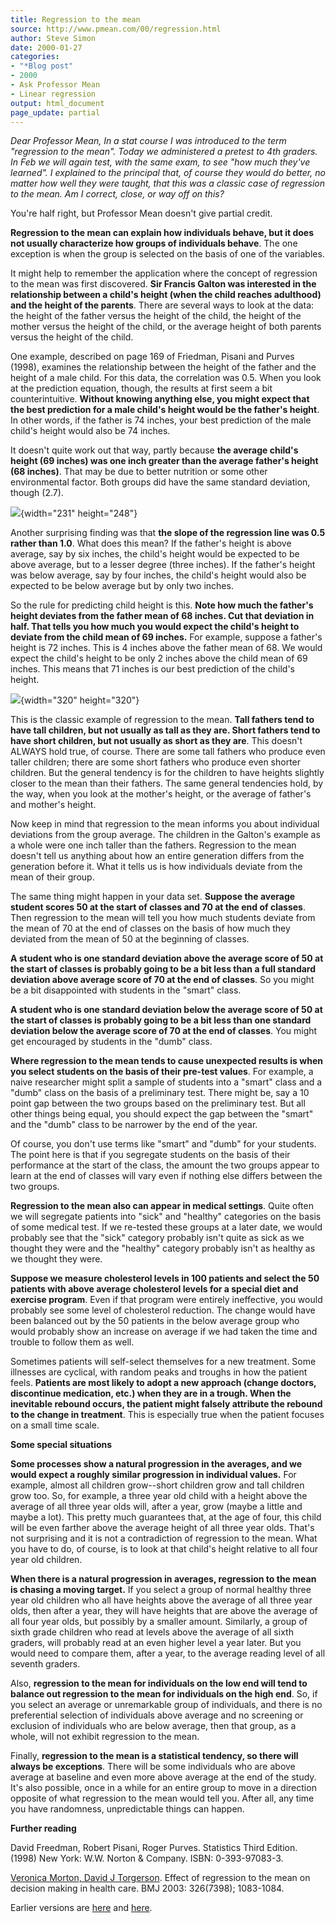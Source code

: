 ```yaml
---
title: Regression to the mean
source: http://www.pmean.com/00/regression.html
author: Steve Simon
date: 2000-01-27
categories:
- "*Blog post"
- 2000
- Ask Professor Mean
- Linear regression
output: html_document
page_update: partial
---
```


*Dear Professor Mean, In a stat course I was introduced to the term "regression to the mean". Today we administered a pretest to 4th graders. In Feb we will again test, with the same exam, to see "how much they've learned". I explained to the principal that, of course they would do better, no matter how well they were taught, that this was a classic case of regression to the mean. Am I correct, close, or way off on this?*

<!---More--->

You're half right, but Professor Mean doesn't give partial credit.

**Regression to the mean can explain how individuals behave, but it does not usually characterize how groups of individuals behave**. The one exception is when the group is selected on the basis of one of the variables.

It might help to remember the application where the concept of regression to the mean was first discovered. **Sir Francis Galton was interested in the relationship between a child's height (when the child reaches adulthood) and the height of the parents**. There are several ways to look at the data: the height of the father versus the height of the child, the height of the mother versus the height of the child, or the average height of both parents versus the height of the child.

One example, described on page 169 of Friedman, Pisani and Purves (1998), examines the relationship between the height of the father and the height of a male child. For this data, the correlation was 0.5. When you look at the prediction equation, though, the results at first seem a bit counterintuitive. **Without knowing anything else, you might expect that the best prediction for a male child's height would be the father's height**. In other words, if the father is 74 inches, your best prediction of the male child's height would also be 74 inches.

It doesn't quite work out that way, partly because **the average child's height (69 inches) was one inch greater than the average father's height (68 inches)**. That may be due to better nutrition or some other environmental factor. Both groups did have the same standard deviation, though (2.7).

![](http://www.pmean.com/images/00/rtm3.gif){width="231" height="248"}

Another surprising finding was that **the slope of the regression line was 0.5 rather than 1.0**. What does this mean? If the father's height is above average, say by six inches, the child's height would be expected to be above average, but to a lesser degree (three inches). If the father's height was below average, say by four inches, the child's height would also be expected to be below average but by only two inches.

So the rule for predicting child height is this. **Note how much the father's height deviates from the father mean of 68 inches. Cut that deviation in half. That tells you how much you would expect the child's height to deviate from the child mean of 69 inches.** For example, suppose a father's height is 72 inches. This is 4 inches above the father mean of 68. We would expect the child's height to be only 2 inches above the child mean of 69 inches. This means that 71 inches is our best prediction of the child's height.

![](http://www.pmean.com/images/00/rtm4.gif){width="320" height="320"}

This is the classic example of regression to the mean. **Tall fathers tend to have tall children, but not usually as tall as they are. Short fathers tend to have short children, but not usually as short as they are**. This doesn't ALWAYS hold true, of course. There are some tall fathers who produce even taller children; there are some short fathers who produce even shorter children. But the general tendency is for the children to have heights slightly closer to the mean than their fathers. The same general tendencies hold, by the way, when you look at the mother's height, or the average of father's and mother's height.

Now keep in mind that regression to the mean informs you about individual deviations from the group average. The children in the Galton's example as a whole were one inch taller than the fathers. Regression to the mean doesn't tell us anything about how an entire generation differs from the generation before it. What it tells us is how individuals deviate from the mean of their group.

The same thing might happen in your data set. **Suppose the average student scores 50 at the start of classes and 70 at the end of classes**. Then regression to the mean will tell you how much students deviate from the mean of 70 at the end of classes on the basis of how much they deviated from the mean of 50 at the beginning of classes.

**A student who is one standard deviation above the average score of 50 at the start of classes is probably going to be a bit less than a full standard deviation above average score of 70 at the end of classes**. So you might be a bit disappointed with students in the "smart" class.

**A student who is one standard deviation below the average score of 50 at the start of classes is probably going to be a bit less than one standard deviation below the average score of 70 at the end of classes**. You might get encouraged by students in the "dumb" class.

**Where regression to the mean tends to cause unexpected results is when you select students on the basis of their pre-test values**. For example, a naive researcher might split a sample of students into a "smart" class and a "dumb" class on the basis of a preliminary test. There might be, say a 10 point gap between the two groups based on the preliminary test. But all other things being equal, you should expect the gap between the "smart" and the "dumb" class to be narrower by the end of the year.

Of course, you don't use terms like "smart" and "dumb" for your students. The point here is that if you segregate students on the basis of their performance at the start of the class, the amount the two groups appear to learn at the end of classes will vary even if nothing else differs between the two groups.

**Regression to the mean also can appear in medical settings**. Quite often we will segregate patients into "sick" and "healthy" categories on the basis of some medical test. If we re-tested these groups at a later date, we would probably see that the "sick" category probably isn't quite as sick as we thought they were and the "healthy" category probably isn't as healthy as we thought they were.

**Suppose we measure cholesterol levels in 100 patients and select the 50 patients with above average cholesterol levels for a special diet and exercise program**. Even if that program were entirely ineffective, you would probably see some level of cholesterol reduction. The change would have been balanced out by the 50 patients in the below average group who would probably show an increase on average if we had taken the time and trouble to follow them as well.

Sometimes patients will self-select themselves for a new treatment. Some illnesses are cyclical, with random peaks and troughs in how the patient feels. **Patients are most likely to adopt a new approach (change doctors, discontinue medication, etc.) when they are in a trough. When the inevitable rebound occurs, the patient might falsely attribute the rebound to the change in treatment**. This is especially true when the patient focuses on a small time scale.

**Some special situations**

**Some processes show a natural progression in the averages, and we would expect a roughly similar progression in individual values.** For example, almost all children grow--short children grow and tall children grow too. So, for example, a three year old child with a height above the average of all three year olds will, after a year, grow (maybe a little and maybe a lot). This pretty much guarantees that, at the age of four, this child will be even farther above the average height of all three year olds. That's not surprising and it is not a contradiction of regression to the mean. What you have to do, of course, is to look at that child's height relative to all four year old children.

**When there is a natural progression in averages, regression to the mean is chasing a moving target.** If you select a group of normal healthy three year old children who all have heights above the average of all three year olds, then after a year, they will have heights that are above the average of all four year olds, but possibly by a smaller amount. Similarly, a group of sixth grade children who read at levels above the average of all sixth graders, will probably read at an even higher level a year later. But you would need to compare them, after a year, to the average reading level of all seventh graders.

Also, **regression to the mean for individuals on the low end will tend to balance out regression to the mean for individuals on the high end**. So, if you select an average or unremarkable group of individuals, and there is no preferential selection of individuals above average and no screening or exclusion of individuals who are below average, then that group, as a whole, will not exhibit regression to the mean.

Finally, **regression to the mean is a statistical tendency, so there will always be exceptions**. There will be some individuals who are above average at baseline and even more above average at the end of the study. It's also possible, once in a while for an entire group to move in a direction opposite of what regression to the mean would tell you. After all, any time you have randomness, unpredictable things can happen.

**Further reading**

David Freedman, Robert Pisani, Roger Purves. Statistics Third Edition. (1998) New York: W.W. Norton & Company. ISBN: 0-393-97083-3.

[Veronica Morton, David J Torgerson][mor1]. Effect of regression to the mean on decision making in health care. BMJ 2003: 326(7398); 1083-1084.

[mor1]: http://bmj.com/cgi/content/full/326/7398/1083

Earlier versions are [here][sim1] and [here][sim2].
 
[sim1]: http://www.pmean.com/00/regression.html
[sim2]: http://new.pmean.com/regression-to-the-mean/
 

